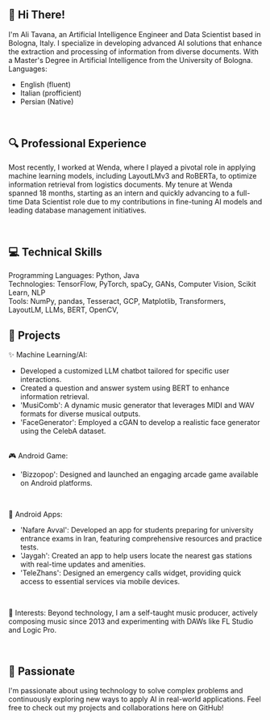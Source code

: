 ## 👋 Hi There! 
I'm Ali Tavana, an Artificial Intelligence Engineer and Data Scientist based in Bologna, Italy. I specialize in developing advanced AI solutions that enhance the extraction and processing of information from diverse documents. With a Master's Degree in Artificial Intelligence from the University of Bologna. <br>
Languages:
- English (fluent)
- Italian (profficient)
- Persian (Native)

<br>

## 🔍 Professional Experience 
Most recently, I worked at Wenda, where I played a pivotal role in applying machine learning models, including LayoutLMv3 and RoBERTa, to optimize information retrieval from logistics documents. My tenure at Wenda spanned 18 months, starting as an intern and quickly advancing to a full-time Data Scientist role due to my contributions in fine-tuning AI models and leading database management initiatives.

<br>

## 💻 Technical Skills

Programming Languages: Python, Java <br>
Technologies: TensorFlow, PyTorch, spaCy, GANs, Computer Vision, Scikit Learn, NLP <br>
Tools: NumPy, pandas, Tesseract, GCP, Matplotlib, Transformers, LayoutLM, LLMs, BERT, OpenCV, <br>

## 🚀 Projects
✨ Machine Learning/AI:
- Developed a customized LLM chatbot tailored for specific user interactions.
- Created a question and answer system using BERT to enhance information retrieval.
- 'MusiComb': A dynamic music generator that leverages MIDI and WAV formats for diverse musical outputs.
- 'FaceGenerator': Employed a cGAN to develop a realistic face generator using the CelebA dataset.
<br><br>

🎮 Android Game:
- 'Bizzopop': Designed and launched an engaging arcade game available on Android platforms.

<br>

📱 Android Apps:
- 'Nafare Avval': Developed an app for students preparing for university entrance exams in Iran, featuring comprehensive resources and practice tests.
- 'Jaygah': Created an app to help users locate the nearest gas stations with real-time updates and amenities.
- 'TeleZhans': Designed an emergency calls widget, providing quick access to essential services via mobile devices.

<br>

🎵 Interests: Beyond technology, I am a self-taught music producer, actively composing music since 2013 and experimenting with DAWs like FL Studio and Logic Pro.

<br>

## 👀 Passionate 
I'm passionate about using technology to solve complex problems and continuously exploring new ways to apply AI in real-world applications. Feel free to check out my projects and collaborations here on GitHub!

